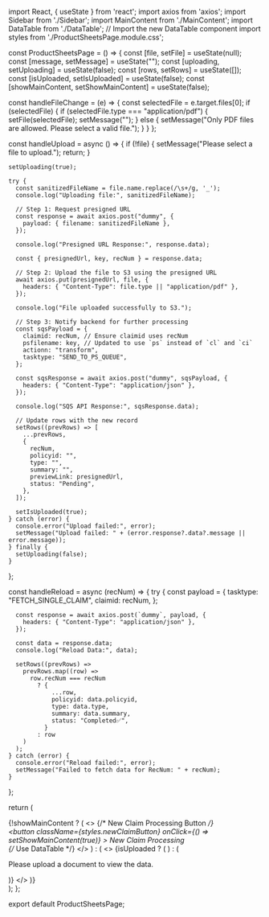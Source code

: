 import React, { useState } from 'react';
import axios from 'axios';
import Sidebar from './Sidebar';
import MainContent from './MainContent';
import DataTable from './DataTable'; // Import the new DataTable component
import styles from './ProductSheetsPage.module.css';

const ProductSheetsPage = () => {
  const [file, setFile] = useState(null);
  const [message, setMessage] = useState("");
  const [uploading, setUploading] = useState(false);
  const [rows, setRows] = useState([]);
  const [isUploaded, setIsUploaded] = useState(false);
  const [showMainContent, setShowMainContent] = useState(false);

  const handleFileChange = (e) => {
    const selectedFile = e.target.files[0];
    if (selectedFile) {
      if (selectedFile.type === "application/pdf") {
        setFile(selectedFile);
        setMessage("");
      } else {
        setMessage("Only PDF files are allowed. Please select a valid file.");
      }
    }
  };

  const handleUpload = async () => {
    if (!file) {
      setMessage("Please select a file to upload.");
      return;
    }

    setUploading(true);

    try {
      const sanitizedFileName = file.name.replace(/\s+/g, '_');
      console.log("Uploading file:", sanitizedFileName);

      // Step 1: Request presigned URL
      const response = await axios.post("dummy", {
        payload: { filename: sanitizedFileName },
      });

      console.log("Presigned URL Response:", response.data);

      const { presignedUrl, key, recNum } = response.data;

      // Step 2: Upload the file to S3 using the presigned URL
      await axios.put(presignedUrl, file, {
        headers: { "Content-Type": file.type || "application/pdf" },
      });

      console.log("File uploaded successfully to S3.");

      // Step 3: Notify backend for further processing
      const sqsPayload = {
        claimid: recNum, // Ensure claimid uses recNum
        psfilename: key, // Updated to use `ps` instead of `cl` and `ci`
        actionn: "transform",
        tasktype: "SEND_TO_PS_QUEUE",
      };

      const sqsResponse = await axios.post("dummy", sqsPayload, {
        headers: { "Content-Type": "application/json" },
      });

      console.log("SQS API Response:", sqsResponse.data);

      // Update rows with the new record
      setRows((prevRows) => [
        ...prevRows,
        {
          recNum,
          policyid: "",
          type: "",
          summary: "",
          previewLink: presignedUrl,
          status: "Pending",
        },
      ]);

      setIsUploaded(true);
    } catch (error) {
      console.error("Upload failed:", error);
      setMessage("Upload failed: " + (error.response?.data?.message || error.message));
    } finally {
      setUploading(false);
    }
  };

  const handleReload = async (recNum) => {
    try {
      const payload = {
        tasktype: "FETCH_SINGLE_CLAIM",
        claimid: recNum,
      };

      const response = await axios.post(`dummy`, payload, {
        headers: { "Content-Type": "application/json" },
      });

      const data = response.data;
      console.log("Reload Data:", data);

      setRows((prevRows) =>
        prevRows.map((row) =>
          row.recNum === recNum
            ? {
                ...row,
                policyid: data.policyid,
                type: data.type,
                summary: data.summary,
                status: "Completed️✅",
              }
            : row
        )
      );
    } catch (error) {
      console.error("Reload failed:", error);
      setMessage("Failed to fetch data for RecNum: " + recNum);
    }
  };

  return (
    <div className={styles.container}>
      {!showMainContent ? (
        <>
          {/* New Claim Processing Button */}
          <div className={styles.header}>
            <button
              className={styles.newClaimButton}
              onClick={() => setShowMainContent(true)}
            >
              New Claim Processing
            </button>
          </div>
          <DataTable rows={rows} handleReload={handleReload} /> {/* Use DataTable */}
        </>
      ) : (
        <>
          <Sidebar
            onFileChange={handleFileChange}
            onUpload={handleUpload}
            uploading={uploading}
          />
          {isUploaded ? (
            <MainContent
              message={message}
              rows={rows}
              handleReload={handleReload}
            />
          ) : (
            <p className={styles.infoMessage}>
              Please upload a document to view the data.
            </p>
          )}
        </>
      )}
    </div>
  );
};

export default ProductSheetsPage;
